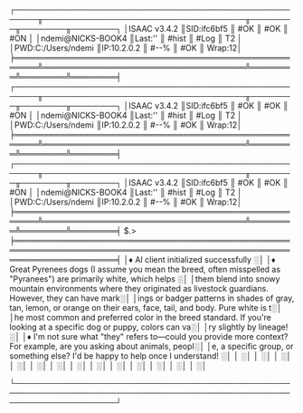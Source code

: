 ┌──────────────────────────────────────────────────────╥────────────────────────────────────╥────────╥────────╥────────┐
│ISAAC v3.4.2                                          ║SID:ifc6bf5                         ║ #OK    ║ #OK    ║ #ON    │
│ndemi@NICKS-BOOK4                                     ║Last:''                             ║ #hist  ║ #Log   ║ T2     │
│PWD:C:/Users/ndemi                                    ║IP:10.2.0.2                         ║ #--%   ║ #OK    ║ Wrap:12│
╞══════════════════════════════════════════════════════╩════════════════════════════════════╩════════╩════════╩════════╡
┌──────────────────────────────────────────────────────╥────────────────────────────────────╥────────╥────────╥────────┐
│ISAAC v3.4.2                                          ║SID:ifc6bf5                         ║ #OK    ║ #OK    ║ #ON    │
│ndemi@NICKS-BOOK4                                     ║Last:''                             ║ #hist  ║ #Log   ║ T2     │
│PWD:C:/Users/ndemi                                    ║IP:10.2.0.2                         ║ #--%   ║ #OK    ║ Wrap:12│
╞══════════════════════════════════════════════════════╩════════════════════════════════════╩════════╩════════╩════════╡
┌──────────────────────────────────────────────────────╥────────────────────────────────────╥────────╥────────╥────────┐
│ISAAC v3.4.2                                          ║SID:ifc6bf5                         ║ #OK    ║ #OK    ║ #ON    │
│ndemi@NICKS-BOOK4                                     ║Last:''                             ║ #hist  ║ #Log   ║ T2     │
│PWD:C:/Users/ndemi                                    ║IP:10.2.0.2                         ║ #--%   ║ #OK    ║ Wrap:12│
╞══════════════════════════════════════════════════════╩════════════════════════════════════╩════════╩════════╩════════╡
$.>
╞══════════════════════════════════════════════════════════════════════════════════════════════════════════════════════╡
│♦ AI client initialized successfully                                                                                 ░│
│♦ Great Pyrenees dogs (I assume you mean the breed, often misspelled as "Pyranees") are primarily white, which helps ░│
│them blend into snowy mountain environments where they originated as livestock guardians. However, they can have mark░│
│ings or badger patterns in shades of gray, tan, lemon, or orange on their ears, face, tail, and body. Pure white is t░│
│he most common and preferred color in the breed standard. If you're looking at a specific dog or puppy, colors can va░│
│ry slightly by lineage!                                                                                              ░│
│♦ I'm not sure what "they" refers to—could you provide more context? For example, are you asking about animals, peopl░│
│e, a specific group, or something else? I'd be happy to help once I understand!                                      ░│
│                                                                                                                     ░│
│                                                                                                                     ░│
│                                                                                                                     ░│
│                                                                                                                     ░│
│                                                                                                                     ░│
│                                                                                                                     ░│
│                                                                                                                     ░│
│                                                                                                                     ░│
│                                                                                                                     ░│
│                                                                                                                     ░│
│                                                                                                                     ░│
│                                                                                                                     ░│
│                                                                                                                     ░│

└──────────────────────────────────────────────────────────────────────────────────────────────────────────────────────┘
